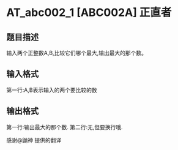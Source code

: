 # AT_abc002_1 [ABC002A] 正直者

## 题目描述

输入两个正整数A,B,比较它们哪个最大,输出最大的那个数。

## 输入格式

第一行:A,B表示输入的两个要比较的数

## 输出格式

第一行:输出最大的那个数. 第二行:无,但要换行哦.

感谢@鼬神 提供的翻译